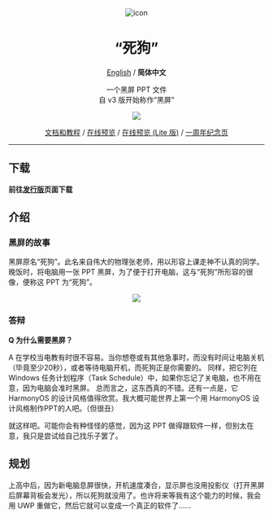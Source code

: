 <div align="center">
<img src="https://github.com/Nick-DL/Dead-Dog/assets/106737278/cf1db8b7-7312-4910-85a4-4a93c7f79a3e" alt="icon"/>

<h1 align="center">“死狗”</h1>

[English](./README.md) / **简体中文**

一个黑屏 PPT 文件<br>自 v3 版开始称作“黑屏”

<a href="./releases"><img src="https://img.shields.io/github/v/release/Nick-DL/Dead-dog"/></a>

[文档和教程](https://nickdl.site/works/dead-dog/document) / [在线预览](https://kdocs.cn/l/cc9wfsC9gMUZ) / [在线预览 (Lite 版)](https://kdocs.cn/l/csFqiA6q8U2v) / [一周年纪念页](https://nickdl.site/works/dead-dog/1st-anniversary)

</div>

-----

## 下载

**前往[发行版](https://github.com/Nick-DL/Dead-Dog/releases)页面下载**

## 介绍
### 黑屏的故事

黑屏原名“死狗”。此名来自伟大的物理张老师，用以形容上课走神不认真的同学。 晚饭时，将电脑用一张 PPT 黑屏，为了便于打开电脑，这与“死狗”所形容的很像，便称这 PPT 为“死狗”。
<p align="center"> 
         <img src="https://user-images.githubusercontent.com/106737278/213457402-906adae4-a24b-4624-b948-cb88ad55547a.jpg"/>
 </p>

### 答辩

**Q 为什么需要黑屏？**

A 在学校当电教有时很不容易。当你想卷或有其他急事时，而没有时间让电脑关机（毕竟至少20秒），或者等待电脑开机，而死狗正是你需要的。 同样，把它列在 Windows 任务计划程序（Task Schedule）中，如果你忘记了关电脑，也不用在意，因为电脑会准时黑屏。 总而言之，这东西真的不错。还有一点是，它 HarmonyOS 的设计风格值得欣赏。我大概可能世界上第一个用 HarmonyOS 设计风格制作PPT的人吧。（但很丑）

就这样吧。可能你会有种怪怪的感觉，因为这 PPT 做得跟软件一样，但别太在意，我只是尝试给自己找乐子罢了。

## 规划

上高中后，因为新电脑息屏很快，开机速度凑合，显示屏也没用投影仪（打开黑屏后屏幕背板会发光），所以死狗就没用了。也许将来等我有这个能力的时候，我会用 UWP 重做它，然后它就可以变成一个真正的软件了……
